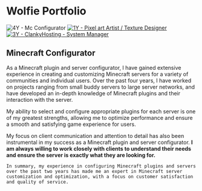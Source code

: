 # Wolfie Portfolio
![4Y - Mc Configurator](https://img.shields.io/badge/4Y-Mc_Configurator-881137) [![1Y - Pixel art Artist / Texture Designer](https://img.shields.io/badge/1Y-Pixel_art_Artist_%2F_Texture_Designer-2097C4)](https://) [![3Y - ClankyHosting - System Manager](https://img.shields.io/badge/3Y-ClankyHosting_--_System_Manager-00C6FF)](https://discord.gg/TrspvYdpGJ)


## Minecraft Configurator 

As a Minecraft plugin and server configurator, I have gained extensive experience in creating and customizing Minecraft servers for a variety of communities and individual users. Over the past four years, I have worked on projects ranging from small buddy servers to large server networks, and have developed an in-depth knowledge of Minecraft plugins and their interaction with the server.

My ability to select and configure appropriate plugins for each server is one of my greatest strengths, allowing me to optimize performance and ensure a smooth and satisfying game experience for users.

My focus on client communication and attention to detail has also been instrumental in my success as a Minecraft plugin and server configurator. **I am always willing to work closely with clients to understand their needs and ensure the server is exactly what they are looking for.**

`In summary, my experience in configuring Minecraft plugins and servers over the past two years has made me an expert in Minecraft server customization and optimization, with a focus on customer satisfaction and quality of service.`



